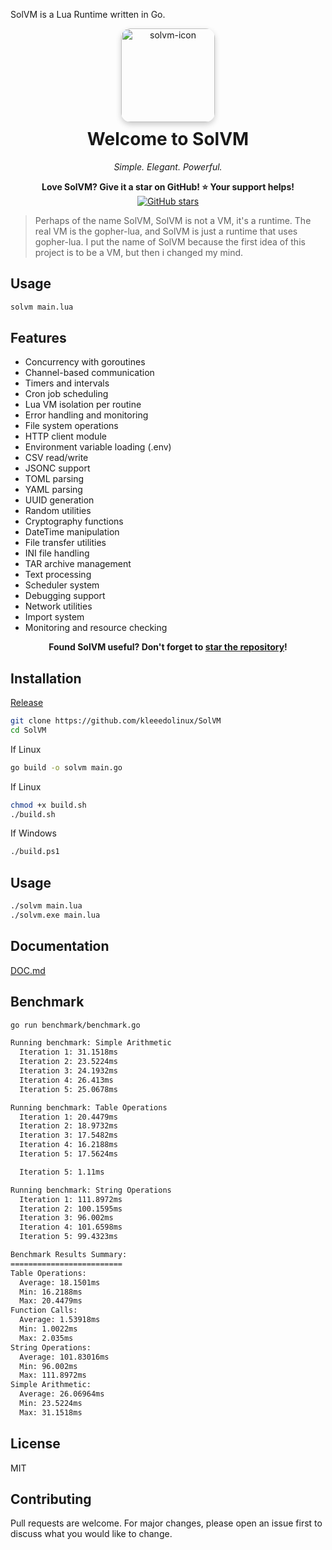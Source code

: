 SolVM is a Lua Runtime written in Go.
<div align="center">
  <img src="https://github.com/user-attachments/assets/420980fd-902e-4167-b8ba-b9ad8cb2b50c" alt="solvm-icon" width="150" style="border-radius: 15px; box-shadow: 0 4px 10px rgba(0,0,0,0.2);" />
  <h1 style="margin-top: 10px;">Welcome to SolVM</h1>
  <p><em>Simple. Elegant. Powerful.</em></p>
</div>
<p align="center">
  <strong>Love SolVM? Give it a star on GitHub! ⭐ Your support helps!</strong><br/>
  <a href="https://github.com/kleeedolinux/solvm">
    <img src="https://img.shields.io/github/stars/kleeedolinux/solvm?style=social" alt="GitHub stars">
  </a>
</p>

> Perhaps of the name SolVM, SolVM is not a VM, it's a runtime. The real VM is the gopher-lua, and SolVM is just a runtime that uses gopher-lua. I put the name of SolVM because the first idea of this project is to be a VM, but then i changed my mind.

## Usage

```bash
solvm main.lua
```

## Features
- Concurrency with goroutines  
- Channel-based communication  
- Timers and intervals  
- Cron job scheduling  
- Lua VM isolation per routine  
- Error handling and monitoring  
- File system operations  
- HTTP client module  
- Environment variable loading (.env)  
- CSV read/write  
- JSONC support  
- TOML parsing  
- YAML parsing  
- UUID generation  
- Random utilities  
- Cryptography functions  
- DateTime manipulation  
- File transfer utilities  
- INI file handling  
- TAR archive management  
- Text processing  
- Scheduler system  
- Debugging support  
- Network utilities  
- Import system  
- Monitoring and resource checking  


<p align="center">
  <strong>Found SolVM useful? Don't forget to <a href="https://github.com/kleeedolinux/solvm">star the repository</a>!</strong>
</p>


## Installation
[Release](https://github.com/kleeedolinux/SolVM/releases)
```bash
git clone https://github.com/kleeedolinux/SolVM
cd SolVM
```

If Linux
```bash
go build -o solvm main.go
```

If Linux
```bash
chmod +x build.sh
./build.sh
```

If Windows
```bash
./build.ps1
```

## Usage
```bash
./solvm main.lua
./solvm.exe main.lua
```

## Documentation
[DOC.md](DOC.md)

## Benchmark
```bash
go run benchmark/benchmark.go
```
```bash
Running benchmark: Simple Arithmetic       
  Iteration 1: 31.1518ms
  Iteration 2: 23.5224ms
  Iteration 3: 24.1932ms
  Iteration 4: 26.413ms
  Iteration 5: 25.0678ms

Running benchmark: Table Operations        
  Iteration 1: 20.4479ms
  Iteration 2: 18.9732ms
  Iteration 3: 17.5482ms
  Iteration 4: 16.2188ms
  Iteration 5: 17.5624ms

  Iteration 5: 1.11ms

Running benchmark: String Operations       
  Iteration 1: 111.8972ms
  Iteration 2: 100.1595ms
  Iteration 3: 96.002ms
  Iteration 4: 101.6598ms
  Iteration 5: 99.4323ms

Benchmark Results Summary:
=========================
Table Operations:
  Average: 18.1501ms
  Min: 16.2188ms
  Max: 20.4479ms
Function Calls:
  Average: 1.53918ms
  Min: 1.0022ms
  Max: 2.035ms
String Operations:
  Average: 101.83016ms
  Min: 96.002ms
  Max: 111.8972ms
Simple Arithmetic:
  Average: 26.06964ms
  Min: 23.5224ms
  Max: 31.1518ms
```	

## License
MIT

## Contributing
Pull requests are welcome. For major changes, please open an issue first to discuss what you would like to change.
